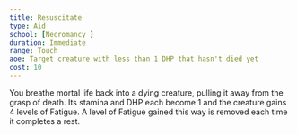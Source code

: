 ```yaml
---
title: Resuscitate
type: Aid
school: [Necromancy ]
duration: Immediate
range: Touch
aoe: Target creature with less than 1 DHP that hasn't died yet
cost: 10
---
```

You breathe mortal life back into a dying creature, pulling it away from the grasp of death. Its stamina and DHP each become 1 and the creature gains 4 levels of Fatigue. A level of Fatigue gained this way is removed each time it completes a rest.
